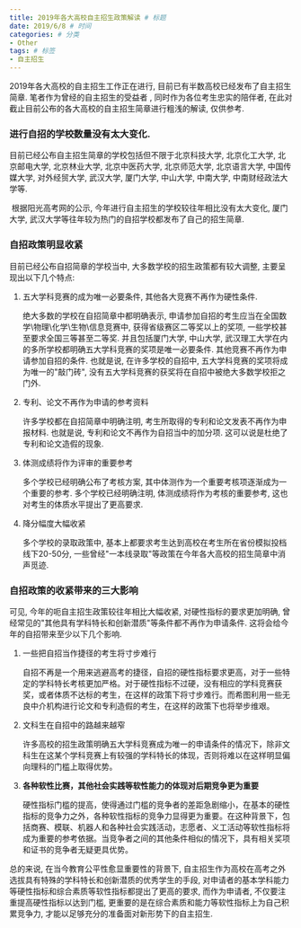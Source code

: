 ```yaml
---
title: 2019年各大高校自主招生政策解读 # 标题
date: 2019/6/8 # 时间
categories: # 分类
- Other
tags: # 标签
- 自主招生
---
```

 2019年各大高校的自主招生工作正在进行, 目前已有半数高校已经发布了自主招生简章. 笔者作为曾经的自主招生的受益者 , 同时作为各位考生忠实的陪伴者, 在此对截止目前公布的各大高校的自主招生简章进行粗浅的解读, 仅供参考.

<!--more-->
### 进行自招的学校数量没有太大变化. 

目前已经公布自主招生简章的学校包括但不限于北京科技大学, 北京化工大学, 北京邮电大学, 北京林业大学, 北京中医药大学, 北京师范大学, 北京语言大学, 中国传媒大学, 对外经贸大学, 武汉大学, 厦门大学, 中山大学, 中南大学, 中南财经政法大学等.  

​	根据阳光高考网的公示, 今年进行自主招生的学校较往年相比没有太大变化, 厦门大学, 武汉大学等往年较为热门的自招学校都发布了自己的招生简章. 

### 自招政策明显收紧

目前已经公布自招简章的学校当中, 大多数学校的招生政策都有较大调整, 主要呈现出以下几个特点:

1. 五大学科竞赛的成为唯一必要条件, 其他各大竞赛不再作为硬性条件. 

   绝大多数的学校在自招简章中都明确表示, 申请参加自招的考生应当在全国数学\物理\化学\生物\信息竞赛中, 获得省级赛区二等奖以上的奖项, 一些学校甚至要求全国三等甚至二等奖. 并且包括厦门大学, 中山大学, 武汉理工大学在内的多所学校都明确五大学科竞赛的奖项是唯一必要条件. 其他竞赛不再作为申请参加自招的条件. 也就是说, 在许多学校的自招中, 五大学科竞赛的奖项将成为唯一的"敲门砖", 没有五大学科竞赛的获奖将在自招中被绝大多数学校拒之门外. 

2. 专利、论文不再作为申请的参考资料

   许多学校都在自招简章中明确注明, 考生所取得的专利和论文发表不再作为申报材料. 也就是说, 专利和论文不再作为自招当中的加分项. 这可以说是杜绝了专利和论文造假的现象. 

3. 体测成绩将作为评审的重要参考

   多个学校已经明确公布了考核方案, 其中体测作为一个重要考核项逐渐成为一个重要的参考. 多个学校已经明确注明, 体测成绩将作为考核的重要参考, 这也对考生的体质水平提出了更高要求. 

4. 降分幅度大幅收紧

   多个学校的录取政策中, 基本上都要求考生达到高校在考生所在省份模拟投档线下20-50分, 一些曾经"一本线录取"等政策在今年各大高校的招生简章中消声觅迹. 

### 自招政策的收紧带来的三大影响

可见, 今年的呃自主招生政策较往年相比大幅收紧, 对硬性指标的要求更加明确, 曾经常见的"其他具有学科特长和创新潜质"等条件都不再作为申请条件. 这将会给今年的自招带来至少以下几个影响. 

1. 一些把自招当作捷径的考生将寸步难行

   自招不再是一个用来逃避高考的捷径，自招的硬性指标要求更高，对于一些特定的学科特长考核更加严格。对于硬性指标不过硬，没有相应的学科竞赛获奖，或者体质不达标的考生，在这样的政策下将寸步难行。而希图利用一些无良中介机构进行论文和专利造假的考生，在这样的政策下也将举步维艰。

2. 文科生在自招中的路越来越窄

   许多高校的招生政策明确五大学科竞赛成为唯一的申请条件的情况下，除非文科生在这某个学科竞赛上有较强的学科特长的体现，否则将难以在这样明显偏向理科的门槛上取得优势。

3. **各种软性比赛，其他社会实践等软性能力的体现对后期竞争更为重要**

   硬性指标门槛的提高，使得通过门槛的竞争者的差距急剧缩小，在基本的硬性指标的竞争力之外，各种软性指标的竞争力显得更为重要。在这种背景下，包括商赛、模联、机器人和各种社会实践活动，志愿者、义工活动等软性指标将成为重要的参考依据。当竞争者之间的其他条件相似的情况下，具有相关奖项和证书的竞争者无疑更具优势。





总的来说, 在当今教育公平性愈显重要性的背景下, 自主招生作为高校在高考之外选拔具有特殊的学科特长和创新潜质的优秀学生的手段, 对申请者的基本学科能力等硬性指标和综合素质等软性指标都提出了更高的要求, 而作为申请者, 不仅要注重提高硬性指标以达到门槛, 更重要的是在综合素质和能力等软性指标上为自己积累竞争力, 才能以足够充分的准备面对新形势下的自主招生. 

